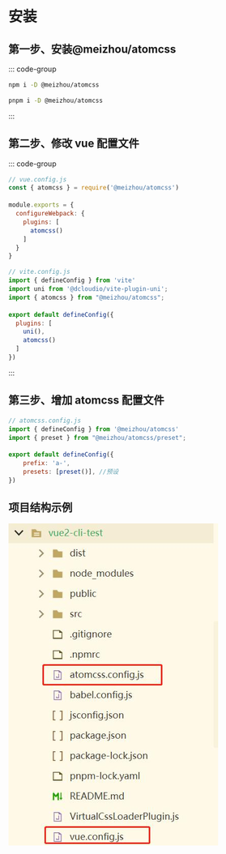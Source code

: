 # 安装
## 第一步、安装@meizhou/atomcss
::: code-group
```bash [npm]
npm i -D @meizhou/atomcss
```

```bash [pnpm]
pnpm i -D @meizhou/atomcss
```
:::
## 第二步、修改 vue 配置文件
::: code-group
```js [vue2]
// vue.config.js
const { atomcss } = require('@meizhou/atomcss')

module.exports = {
  configureWebpack: {
    plugins: [
      atomcss()
    ]
  }
}
```

```js [vue3]
// vite.config.js
import { defineConfig } from 'vite'
import uni from '@dcloudio/vite-plugin-uni';
import { atomcss } from "@meizhou/atomcss";

export default defineConfig({
  plugins: [
    uni(),
    atomcss()
  ]
})
```
:::
## 第三步、增加 atomcss 配置文件
```js
// atomcss.config.js
import { defineConfig } from '@meizhou/atomcss'
import { preset } from "@meizhou/atomcss/preset";

export default defineConfig({
    prefix: 'a-',
    presets: [preset()], //预设
})
```
## 项目结构示例
![目录结构](uniapp_files/1.jpg)